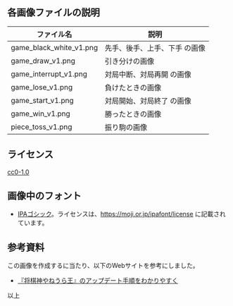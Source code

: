 ## 各画像ファイルの説明

| ファイル名 | 説明 |
----|----
| game_black_white_v1.png | 先手、後手、上手、下手 の画像 |
| game_draw_v1.png | 引き分けの画像 |
| game_interrupt_v1.png | 対局中断、対局再開 の画像 |
| game_lose_v1.png | 負けたときの画像 |
| game_start_v1.png | 対局開始、対局終了 の画像 |
| game_win_v1.png | 勝ったときの画像 |
| piece_toss_v1.png | 振り駒の画像 |

## ライセンス

[cc0-1.0](https://creativecommons.org/publicdomain/zero/1.0/deed.ja)

## 画像中のフォント

* [IPAゴシック](https://moji.or.jp/ipafont/)。ライセンスは、https://moji.or.jp/ipafont/license に記載されています。

## 参考資料

この画像を作成するに当たり、以下のWebサイトを参考にしました。

* [『将棋神やねうら王』のアップデート手順をわかりやすく](http://yaneuraou.yaneu.com/2018/09/09/%E3%80%8E%E5%B0%86%E6%A3%8B%E7%A5%9E%E3%82%84%E3%81%AD%E3%81%86%E3%82%89%E7%8E%8B%E3%80%8F%E3%81%AE%E3%82%A2%E3%83%83%E3%83%97%E3%83%87%E3%83%BC%E3%83%88%E6%89%8B%E9%A0%86%E3%82%92%E3%82%8F%E3%81%8B/)

以上
